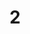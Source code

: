 ---
layout: painting
title: 2
image: /images/paintings/canvas/JRB Web 58-min.jpg
dimensions: 360mm x 360mm
media: Acrylic on Canvas
group: Canvas
---